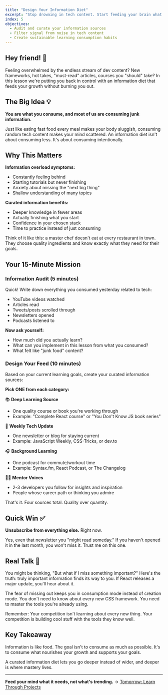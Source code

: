 ```yaml
---
title: "Design Your Information Diet"
excerpt: "Stop drowning in tech content. Start feeding your brain what it actually needs."
index: 5
objectives:
  - Audit and curate your information sources
  - Filter signal from noise in tech content
  - Create sustainable learning consumption habits
---
```


## Hey friend! 👋

Feeling overwhelmed by the endless stream of dev content? New frameworks, hot takes, "must-read" articles, courses you "should" take? In this lesson we're putting you back in control with an information diet that feeds your growth without burning you out.

## The Big Idea 💡

**You are what you consume, and most of us are consuming junk information.**

Just like eating fast food every meal makes your body sluggish, consuming random tech content makes your mind scattered. An information diet isn't about consuming less. It's about consuming intentionally.

## Why This Matters

**Information overload symptoms:**

- Constantly feeling behind
- Starting tutorials but never finishing
- Anxiety about missing the "next big thing"
- Shallow understanding of many topics

**Curated information benefits:**

- Deeper knowledge in fewer areas
- Actually finishing what you start
- Confidence in your chosen stack
- Time to practice instead of just consuming

Think of it like this: a master chef doesn't eat at every restaurant in town. They choose quality ingredients and know exactly what they need for their goals.

## Your 15-Minute Mission

### Information Audit (5 minutes)

Quick! Write down everything you consumed yesterday related to tech:

- YouTube videos watched
- Articles read
- Tweets/posts scrolled through
- Newsletters opened
- Podcasts listened to

**Now ask yourself:**

- How much did you actually learn?
- What can you implement in this lesson from what you consumed?
- What felt like "junk food" content?

### Design Your Feed (10 minutes)

Based on your current learning goals, create your curated information sources:

**Pick ONE from each category:**

📚 **Deep Learning Source**

- One quality course or book you're working through
- Example: "Complete React course" or "You Don't Know JS book series"

📰 **Weekly Tech Update**

- One newsletter or blog for staying current
- Example: JavaScript Weekly, CSS-Tricks, or dev.to

🎧 **Background Learning**

- One podcast for commute/workout time
- Example: Syntax.fm, React Podcast, or The Changelog

🧑‍🏫 **Mentor Voices**

- 2-3 developers you follow for insights and inspiration
- People whose career path or thinking you admire

That's it. Four sources total. Quality over quantity.

## Quick Win ✅

**Unsubscribe from everything else.** Right now.

Yes, even that newsletter you "might read someday." If you haven't opened it in the last month, you won't miss it. Trust me on this one.

## Real Talk 💬

You might be thinking, "But what if I miss something important?" Here's the truth: truly important information finds its way to you. If React releases a major update, you'll hear about it.

The fear of missing out keeps you in consumption mode instead of creation mode. You don't need to know about every new CSS framework. You need to master the tools you're already using.

Remember: Your competition isn't learning about every new thing. Your competition is building cool stuff with the tools they know well.

## Key Takeaway

Information is like food. The goal isn't to consume as much as possible. It's to consume what nourishes your growth and supports your goals.

A curated information diet lets you go deeper instead of wider, and deeper is where mastery lives.

---

**Feed your mind what it needs, not what's trending.** → [Tomorrow: Learn Through Projects](./06-project-learning)
